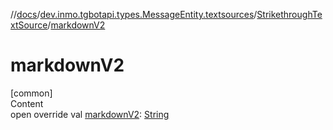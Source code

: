 //[docs](../../../index.md)/[dev.inmo.tgbotapi.types.MessageEntity.textsources](../index.md)/[StrikethroughTextSource](index.md)/[markdownV2](markdown-v2.md)



# markdownV2  
[common]  
Content  
open override val [markdownV2](markdown-v2.md): [String](https://kotlinlang.org/api/latest/jvm/stdlib/kotlin/-string/index.html)  




